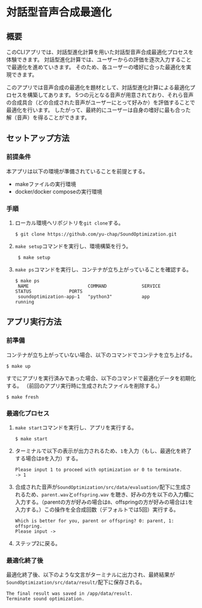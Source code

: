 # 対話型音声合成最適化

## 概要

このCLIアプリでは、対話型進化計算を用いた対話型音声合成最適化プロセスを体験できます。
対話型進化計算では、ユーザーからの評価を逐次入力することで最適化を進めていきます。
そのため、各ユーザーの嗜好に合った最適化を実現できます。

このアプリでは音声合成の最適化を題材として、対話型進化計算による最適化プロセスを構築してあります。
5つの元となる音声が用意されており、それら音声の合成具合（どの合成された音声がユーザーにとって好みか）を評価することで最適化を行います。
したがって、最終的にユーザーは自身の嗜好に最も合った解（音声）を得ることができます。

## セットアップ方法

### 前提条件

本アプリは以下の環境が準備されていることを前提とする。

* makeファイルの実行環境
* docker/docker composeの実行環境

### 手順

1. ローカル環境へリポジトリを`git clone`する。
   ```
   $ git clone https://github.com/yu-chap/SoundOptimization.git
   ```
2. `make setup`コマンドを実行し、環境構築を行う。
   ```
    $ make setup
   ```
3. `make ps`コマンドを実行し、コンテナが立ち上がっていることを確認する。
   ```
   $ make ps
    NAME                      COMMAND             SERVICE             STATUS              PORTS
    soundoptimization-app-1   "python3"           app                 running
   ```

## アプリ実行方法

### 前準備

コンテナが立ち上がっていない場合、以下のコマンドでコンテナを立ち上げる。

```
$ make up
```

すでにアプリを実行済みであった場合、以下のコマンドで最適化データを初期化する。
（前回のアプリ実行時に生成されたファイルを削除する。）

```
$ make fresh
```

### 最適化プロセス

1. `make start`コマンドを実行し、アプリを実行する。
   ```
   $ make start
   ```
2. ターミナルで以下の表示が出力されるため、`1`を入力（もし、最適化を終了する場合は`0`を入力）する。
   ```
   Please input 1 to proceed with optimization or 0 to terminate.
   -> 1
   ```
3. 合成された音声が`SoundOptimization/src/data/evaluation/`配下に生成されるため、`parent.wav`と`offspring.wav`
   を聴き、好みの方を以下の入力欄に入力する。（parentの方が好みの場合は`0`、offspringの方が好みの場合は`1`を入力する。）この操作を全合成回数（デフォルトでは5回）実行する。
   ```
   Which is better for you, parent or offspring? 0: parent, 1: offspring.
   Please input ->
   ```
4. ステップ2に戻る。

### 最適化終了後

最適化終了後、以下のような文言がターミナルに出力され、最終結果が`SoundOptimization/src/data/result/`配下に保存される。

```
The final result was saved in /app/data/result.
Terminate sound optimization.
```